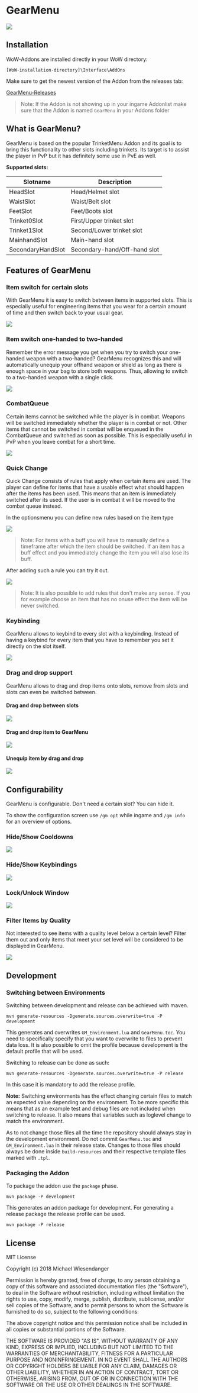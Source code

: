 # GearMenu

![](/Docs/gm_raged_unicorn_logo.png)

## Installation

WoW-Addons are installed directly in your WoW directory:

`[WoW-installation-directory]\Interface\AddOns`

Make sure to get the newest version of the Addon from the releases tab:

[GearMenu-Releases](https://github.com/RagedUnicorn/wow-gearmenu/releases)

> Note: If the Addon is not showing up in your ingame Addonlist make sure that the Addon is named `GearMenu` in your Addons folder

## What is GearMenu?

GearMenu is based on the popular TrinketMenu Addon and its goal is to bring this functionality to other slots including trinkets. Its target is to assist the player in PvP but it has definitely some use in PvE as well.

**Supported slots:**

| Slotname          | Description                  |
| ----------------- | ---------------------------- |
| HeadSlot          | Head/Helmet slot             |
| WaistSlot         | Waist/Belt slot              |
| FeetSlot          | Feet/Boots slot              |
| Trinket0Slot      | First/Upper trinket slot     |
| Trinket1Slot      | Second/Lower trinket slot    |
| MainhandSlot      | Main-hand slot               |
| SecondaryHandSlot | Secondary-hand/Off-hand slot |


## Features of GearMenu

### Item switch for certain slots

With GearMenu it is easy to switch between items in supported slots. This is especially useful for engineering items that you wear for a certain amount of time and then switch back to your usual gear.

![](/Docs/gm_switch_items.gif)

### Item switch one-handed to two-handed

Remember the error message you get when you try to switch your one-handed weapon with a two-handed? GearMenu recognizes this and will automatically unequip your offhand weapon or shield as long as there is enough space in your bag to store both weapons. Thus, allowing to switch to a two-handed weapon with a single click.

![](/Docs/gm_switch_mainhand.gif)

### CombatQueue

Certain items cannot be switched while the player is in combat. Weapons will be switched immediately whether the player is in combat or not. Other items that cannot be switched in combat will be enqueued in the CombatQueue and switched as soon as possible. This is especially useful in PvP when you leave combat for a short time.

![](/Docs/gm_combatqueue.gif)

### Quick Change

Quick Change consists of rules that apply when certain items are used. The player can define for items that have a usable effect what should happen after the items has been used. This means that an item is immediately switched after its used. If the user is in combat it will be moved to the combat queue instead.

In the optionsmenu you can define new rules based on the item type

![](/Docs/gm_quick_change_add_rule.gif)

> Note: For items with a buff you will have to manually define a timeframe after which the item should be switched. If an item has a buff effect and you immediately change the item you will also lose its buff.

After adding such a rule you can try it out.

![](/Docs/gm_quick_change_rule_in_action.gif)

> Note: It is also possible to add rules that don't make any sense. If you for example choose an item that has no onuse effect the item will be never switched.

### Keybinding

GearMenu allows to keybind to every slot with a keybinding. Instead of having a keybind for every item that you have to remember you set it directly on the slot itself.

![](/Docs/gm_keybinding.gif)

### Drag and drop support

GearMenu allows to drag and drop items onto slots, remove from slots and slots can even be switched between.

#### Drag and drop between slots
![](/Docs/gm_drag_and_drop_slots.gif)

#### Drag and drop item to GearMenu
![](/Docs/gm_drag_and_drop_onto.gif)

#### Unequip item by drag and drop
![](/Docs/gm_drag_and_drop_unequip.gif)

## Configurability

GearMenu is configurable. Don't need a certain slot? You can hide it.

To show the configuration screen use `/gm opt` while ingame and `/gm info` for an overview of options.

### Hide/Show Cooldowns

![](/Docs/gm_options_cooldown.gif)

### Hide/Show Keybindings

![](/Docs/gm_options_keybindings.gif)

### Lock/Unlock Window

![](/Docs/gm_options_lock_window.gif)

### Filter Items by Quality

Not interested to see items with a quality level below a certain level? Filter them out and only items that meet your set level will be considered to be displayed in GearMenu.

![](/Docs/gm_options_filter_item_quality.gif)

## Development

### Switching between Environments

Switching between development and release can be achieved with maven.

```
mvn generate-resources -Dgenerate.sources.overwrite=true -P development
```

This generates and overwrites `GM_Environment.lua` and `GearMenu.toc`. You need to specifically specify that you want to overwrite to files to prevent data loss. It is also possible to omit the profile because development is the default profile that will be used.

Switching to release can be done as such:

```
mvn generate-resources -Dgenerate.sources.overwrite=true -P release
```

In this case it is mandatory to add the release profile.

**Note:** Switching environments has the effect changing certain files to match an expected value depending on the environment. To be more specific this means that as an example test and debug files are not included when switching to release. It also means that variables such as loglevel change to match the environment.

As to not change those files all the time the repository should always stay in the development environment. Do not commit `GearMenu.toc` and `GM_Environment.lua` in their release state. Changes to those files should always be done inside `build-resources` and their respective template files marked with `.tpl`.

### Packaging the Addon

To package the addon use the `package` phase.

```
mvn package -P development
```

This generates an addon package for development. For generating a release package the release profile can be used.

```
mvn package -P release
```

## License

MIT License

Copyright (c) 2018 Michael Wiesendanger

Permission is hereby granted, free of charge, to any person obtaining
a copy of this software and associated documentation files (the
"Software"), to deal in the Software without restriction, including
without limitation the rights to use, copy, modify, merge, publish,
distribute, sublicense, and/or sell copies of the Software, and to
permit persons to whom the Software is furnished to do so, subject to
the following conditions:

The above copyright notice and this permission notice shall be
included in all copies or substantial portions of the Software.

THE SOFTWARE IS PROVIDED "AS IS", WITHOUT WARRANTY OF ANY KIND,
EXPRESS OR IMPLIED, INCLUDING BUT NOT LIMITED TO THE WARRANTIES OF
MERCHANTABILITY, FITNESS FOR A PARTICULAR PURPOSE AND
NONINFRINGEMENT. IN NO EVENT SHALL THE AUTHORS OR COPYRIGHT HOLDERS BE
LIABLE FOR ANY CLAIM, DAMAGES OR OTHER LIABILITY, WHETHER IN AN ACTION
OF CONTRACT, TORT OR OTHERWISE, ARISING FROM, OUT OF OR IN CONNECTION
WITH THE SOFTWARE OR THE USE OR OTHER DEALINGS IN THE SOFTWARE.
